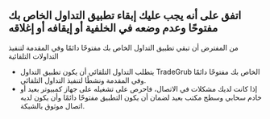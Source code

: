 
## اتفق على أنه يجب عليك إبقاء تطبيق التداول الخاص بك مفتوحًا وعدم وضعه في الخلفية أو إيقافه أو إغلاقه

من المفترض أن تبقي تطبيق التداول الخاص بك مفتوحًا دائمًا وفي المقدمة لتنفيذ التداولات التلقائية
- يتطلب التداول التلقائي أن يكون تطبيق التداول TradeGrub الخاص بك مفتوحًا دائمًا وفي المقدمة ونشطًا لتنفيذ التداول التلقائي.
- إذا كانت لديك مشكلات في الاتصال، فاحرص على تشغيله على جهاز كمبيوتر بعيد أو خادم سحابي وسطح مكتب بعيد لضمان أن يكون التطبيق مفتوحًا دائمًا وأن يكون لديه اتصال موثوق بالشبكة.
